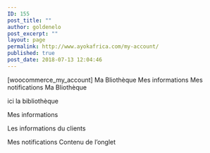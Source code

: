 ```yaml
---
ID: 155
post_title: ""
author: goldenelo
post_excerpt: ""
layout: page
permalink: http://www.ayokafrica.com/my-account/
published: true
post_date: 2018-07-13 12:04:46
---
```

[woocommerce_my_account]
Ma Bliothèque
Mes informations
Mes notifications
Ma Bliothèque

ici la bibliothèque

Mes informations

Les informations du clients

Mes notifications
Contenu de l’onglet